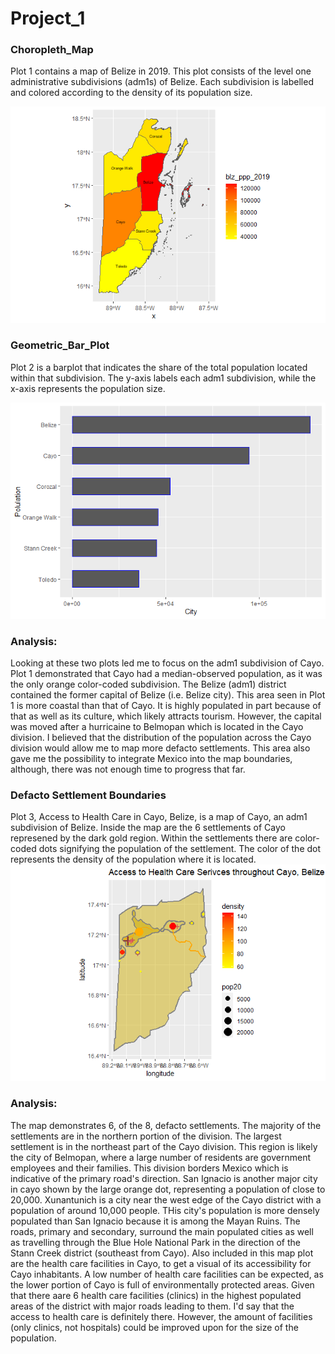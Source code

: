 # Project_1

### Choropleth_Map
Plot 1 contains a map of Belize in 2019. This plot consists of the level one administrative subdivisions (adm1s) of Belize. 
Each subdivision is labelled and colored according to the density of its population size. 

![](blz_ppp_2019.png)

### Geometric_Bar_Plot
Plot 2 is a barplot that indicates the share of the total population located within that subdivision. The y-axis labels each adm1 subdivision, while the x-axis represents the population size. 

![](blz_barplot.png)

### Analysis: 
Looking at these two plots led me to focus on the adm1 subdivision of Cayo. Plot 1 demonstrated that Cayo had a median-observed population, as it was the only orange color-coded subdivision. The Belize (adm1) district contained the former capital of Belize (i.e. Belize city). This area seen in Plot 1 is more coastal than that of Cayo. It is highly populated in part because of that as well as its culture, which likely attracts tourism. However, the capital was moved after a hurricaine to Belmopan which is located in the Cayo division. I believed that the distribution of the population across the Cayo division would allow me to map more defacto settlements. This area also gave me the possibility to integrate Mexico into the map boundaries, although, there was not enough time to progress that far. 

### Defacto Settlement Boundaries
Plot 3, Access to Health Care in Cayo, Belize, is a map of Cayo, an adm1 subdivision of Belize. Inside the map are the 6 settlements of Cayo represened by the dark gold region. Within the settlements there are color-coded dots signifying the population of the settlement. The color of the dot represents the density of the population where it is located. 
![](blz_hcs.png)

### Analysis:
The map demonstrates 6, of the 8, defacto settlements. The majority of the settlements are in the northern portion of the division. The largest settlement is in the northeast part of the Cayo division. This region is likely the city of Belmopan, where a large number of residents are government employees and their families. This division borders Mexico which is indicative of the primary road's direction. San Ignacio is another major city in cayo shown by the large orange dot, representing a population of close to 20,000. Xunantunich is a city near the west edge of the Cayo district with a population of around 10,000 people. THis city's population is more densely populated than San Ignacio because it is among the Mayan Ruins. The roads, primary and secondary, surround the main populated cities as well as travelling through the Blue Hole National Park in the direction of the Stann Creek district (southeast from Cayo). Also included in this map plot are the health care facilities in Cayo, to get a visual of its accessibility for Cayo inhabitants. A low number of health care facilities can be expected, as the lower portion of Cayo is full of environmentally protected areas. Given that there aare 6 health care facilities (clinics) in the highest populated areas of the district with major roads leading to them. I'd say that the access to health care is definitely there. However, the amount of facilities (only clinics, not hospitals) could be improved upon for the size of the population. 
